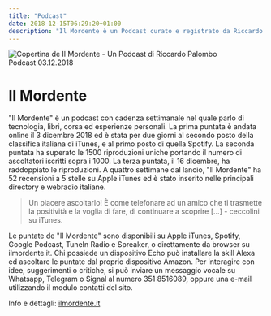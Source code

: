 ```yaml
---
title: "Podcast"
date: 2018-12-15T06:29:20+01:00
description: "Il Mordente è un Podcast curato e registrato da Riccardo Palombo. Si parla di tecnologia, libri, esperienze e corsa."
---
```


<div class="site__content">
			<!-- post -->
			<div class="post">
				<div class="post__image">
<img src="/assets/img/riccardo-palombo-mordente.jpg" alt="Copertina de Il Mordente - Un Podcast di Riccardo Palombo" class="responsive">
				</div>

<div class="post__header">
<div class="post__metas">
	<span class="post__cat link">Podcast</span>
	<span class="post__date">03.12.2018</span>
</div>
<h1>Il Mordente</h1>
				</div>

<div class="post__content">
<p>"Il Mordente" è un podcast con cadenza settimanale nel quale parlo di tecnologia, libri, corsa ed esperienze personali. La prima puntata è andata online il 3 dicembre 2018 ed è stata per due giorni al secondo posto della classifica italiana di iTunes, e al primo posto di quella Spotify. La seconda puntata ha superato le 1500 riproduzioni uniche portando il numero di ascoltatori iscritti sopra i 1000. La terza puntata, il 16 dicembre, ha raddoppiato le riproduzioni. A quattro settimane dal lancio, "Il Mordente" ha 52 recensioni a 5 stelle su Apple iTunes ed è stato inserito nelle principali directory e webradio italiane.</p>

<blockquote>
	<p>Un piacere ascoltarlo! È come telefonare ad un amico che ti trasmette la positività e la voglia di fare, di continuare a scoprire [...] - ceccolini su iTunes.</p>
</blockquote>

<p>Le puntate de "Il Mordente" sono disponibili su Apple iTunes, Spotify, Google Podcast, TuneIn Radio e Spreaker, o direttamente da browser su ilmordente.it. Chi possiede un dispositivo Echo può installare la skill Alexa ed ascoltare le puntate dal proprio dispositivo Amazon. Per interagire con idee, suggerimenti o critiche, si può inviare un messaggio vocale su Whatsapp, Telegram o Signal al numero 351 8516089, oppure una e-mail utilizzando il modulo contatti del sito.</p>

<p class="tags">
	<span>Info e dettagli:</span>
	<a href="https://ilmordente.it" class="link" title ="Visita ilmordente.it">ilmordente.it</a>
</p>

</div>

</div>

